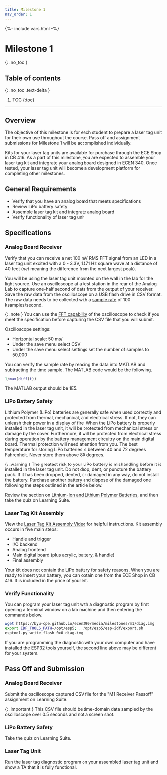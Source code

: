 ```yaml
---
title: Milestone 1
nav_order: 1
---
```

{%- include vars.html -%}

# Milestone 1
{: .no_toc }

## Table of contents
{: .no_toc .text-delta }

1. TOC
{:toc}

-----

## Overview

The objective of this milestone is for each student to prepare a laser
tag unit for their own use throughout the course. Pass off and
assignment submissions for Milestone 1 will be accomplished
individually.

Kits for your laser tag units are available for purchase through the
ECE Shop in CB 416. As a part of this milestone, you are expected to
assemble your laser tag kit and integrate your analog board designed in
ECEN 340. Once tested, your laser tag unit will become a development
platform for completing other milestones.

## General Requirements

  - Verify that you have an analog board that meets specifications
  - Review LiPo battery safety
  - Assemble laser tag kit and integrate analog board
  - Verify functionality of laser tag unit

## Specifications

### Analog Board Receiver

Verify that you can receive a net 100 mV RMS FFT signal from an LED in
a laser tag unit excited with a 0 - 3.3V, 1471 Hz square wave at a
distance of 40 feet (_net_ meaning the difference from the next largest
peak).

You will be using the laser tag unit mounted on the wall in the lab for
the light source. Use an oscilloscope at a test station in the rear of
the Analog Lab to capture one-half second of data from the output of
your receiver. Save the raw data from the oscilloscope on a USB flash
drive in CSV format. The raw data needs to be collected with a [sample
rate](https://youtu.be/I2x_nUwriFQ) of 100 ksamples/second.

{: .note }
You can use the [FFT capability](https://youtu.be/bAspQY1Sg_A?t=33) of
the oscilloscope to check if you meet the specification before
capturing the CSV file that you will submit.

Oscilloscope settings:

  - Horizontal scale: 50 ms/
  - Under the save menu select CSV
  - Under the save menu select settings set the number of samples to
    50,000

You can verify the sample rate by reading the data into MATLAB and
subtracting the time sample. The MATLAB code would be the following.

```m
1/max(diff(t))
```

The MATLAB output should be 1E5.

### LiPo Battery Safety

Lithium Polymer (LiPo) batteries are generally safe when used correctly and protected from thermal, mechanical, and electrical stress. If not, they can unleash their power in a display of fire. When the LiPo battery is properly installed in the laser tag unit, it will be protected from mechanical stress or damage by the cover. Furthermore, it will be protected from electrical stress during operation by the battery management circuitry on the main digital board. Thermal protection will need attention from you. The best temperature for storing LiPo batteries is between 40 and 72 degrees Fahrenheit. Never store them above 80 degrees.

{: .warning }
The greatest risk to your LiPo battery is mishandling before it is installed in the laser tag unit. Do not drop, dent, or puncture the battery pack. If it has been dropped, dented, or damaged in any way, do not install the battery. Purchase another battery and dispose of the damaged one following the steps outlined in the article below.

Review the section on [Lithium-Ion and Lithium Polymer Batteries](https://www.drs.illinois.edu/Page/SafetyLibrary/BatterySafety#LithiumIonAndLithiumPolymerBatteries), and then take the quiz on Learning Suite.

### Laser Tag Kit Assembly

View the [Laser Tag Kit Assembly Video](https://byu.box.com/s/8scx3xvdbm5fqq9aeeey512pzi4clro6) for helpful instructions. Kit assembly occurs in five main steps:

  - Handle and trigger
  - I/O backend
  - Analog frontend
  - Main digital board (plus acrylic, battery, & handle)
  - Final assembly

Your kit does not contain the LiPo battery for safety reasons. When you are ready to insert your battery, you can obtain one from the ECE Shop in CB 416. It is included in the price of your kit.

### Verify Functionality

You can program your laser tag unit with a diagnostic program by first opening a terminal window on a lab machine and then entering the commands below.

```sh
wget https://byu-cpe.github.io/ecen390/media/milestones/m1/diag.img
export IDF_TOOLS_PATH=/opt/esp5; . /opt/esp5/esp-idf/export.sh
esptool.py write_flash 0x0 diag.img
```

If you are programming the diagnostic with your own computer and have installed the ESP32 tools yourself, the second line above may be different for your system.

## Pass Off and Submission

### Analog Board Receiver

Submit the oscilloscope captured CSV file for the "M1 Receiver Passoff"
assignment on Learning Suite.

{: .important }
This CSV file should be time-domain data sampled by the
oscilloscope over 0.5 seconds and not a screen shot.

### LiPo Battery Safety

Take the quiz on Learning Suite.

### Laser Tag Unit

Run the laser tag diagnostic program on your assembled laser tag unit and show a TA that it
is fully functional.
